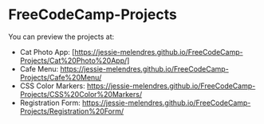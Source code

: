 # FreeCodeCamp-Projects

You can preview the projects at:

* Cat Photo App: [https://jessie-melendres.github.io/FreeCodeCamp-Projects/Cat%20Photo%20App/]
* Cafe Menu: https://jessie-melendres.github.io/FreeCodeCamp-Projects/Cafe%20Menu/
* CSS Color Markers: https://jessie-melendres.github.io/FreeCodeCamp-Projects/CSS%20Color%20Markers/
* Registration Form: https://jessie-melendres.github.io/FreeCodeCamp-Projects/Registration%20Form/

